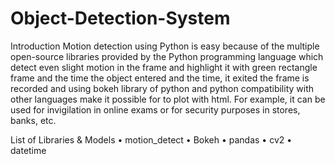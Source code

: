 # Object-Detection-System


Introduction
Motion detection using Python is easy because of the multiple open-source libraries provided by the Python programming language which detect even slight motion in the frame and highlight it with green rectangle frame and the time the object entered and the time, it exited the frame is recorded and using bokeh library of python and python compatibility with other languages make it possible for to plot with html. For example, it can be used for invigilation in online exams or for security purposes in stores, banks, etc.

List of Libraries & Models
• motion_detect
• Bokeh
• pandas
• cv2
• datetime
